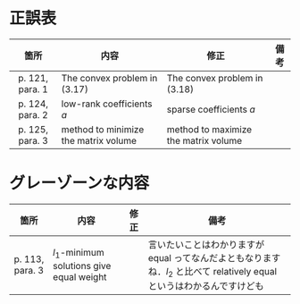 # 正誤表
| 箇所  | 内容  | 修正  | 備考  |
| :-: | --- | --- | --- |
| p. 121, para. 1 | The convex problem in (3.17) | The convex problem in (3.18) | |
| p. 124, para. 2 | low-rank coefficients $a$ | sparse coefficients $a$ |   |
| p. 125, para. 3 | method to minimize the matrix volume | method to maximize the matrix volume |   |   |

# グレーゾーンな内容
| 箇所    | 内容  | 修正  | 備考  |
| :-: | --- | --- | --- |
| p. 113, para. 3 | $l_1$-minimum solutions give equal weight | |  言いたいことはわかりますが equal ってなんだよともなりますね．$l_2$ と比べて relatively equal というはわかるんですけども |